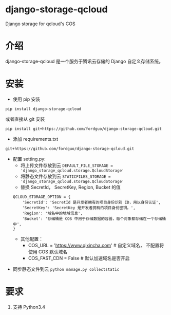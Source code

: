 # django-storage-qcloud

Django storage for qcloud's COS

# 介绍

django-storage-qcloud 是一个服务于腾讯云存储的 Django 自定义存储系统。

# 安装

- 使用 pip 安装

```
pip install django-storage-qcloud
```

或者直接从 git 安装

```
pip install git+https://github.com/fordguo/django-storage-qcloud.git
```

- 添加 requirements.txt

```
git+https://github.com/fordguo/django-storage-qcloud.git
```

- 配置 setting.py:
  - 将上传文件存放到云
    `DEFAULT_FILE_STORAGE = 'django_storage_qcloud.storage.QcloudStorage'`
  - 将静态文件存放到云
    `STATICFILES_STORAGE = 'django_storage_qcloud.storage.QcloudStorage'`
  - 替换 SecretId， SecretKey, Region, Bucket 的值
  ```
  QCLOUD_STORAGE_OPTION = {
      'SecretId': 'SecretId 是开发者拥有的项目身份识别 ID，用以身份认证',
      'SecretKey': 'SecretKey 是开发者拥有的项目身份密钥。',
      'Region': '域名中的地域信息',
      'Bucket': '存储桶是 COS 中用于存储数据的容器，每个对象都存储在一个存储桶中',
  }
  ```
  - 其他配置：
    - COS_URL = 'https://www.qixincha.com' # 自定义域名， 不配置将使用 COS 默认域名
    - COS_FAST_CDN = False # 默认加速域名是否开启

* 同步静态文件到云
  `python manage.py collectstatic`

# 要求

1. 支持 Python3.4
